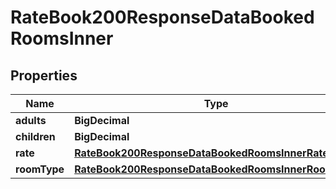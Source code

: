 

# RateBook200ResponseDataBookedRoomsInner


## Properties

| Name | Type | Description | Notes |
|------------ | ------------- | ------------- | -------------|
|**adults** | **BigDecimal** |  |  [optional] |
|**children** | **BigDecimal** |  |  [optional] |
|**rate** | [**RateBook200ResponseDataBookedRoomsInnerRate**](RateBook200ResponseDataBookedRoomsInnerRate.md) |  |  [optional] |
|**roomType** | [**RateBook200ResponseDataBookedRoomsInnerRoomType**](RateBook200ResponseDataBookedRoomsInnerRoomType.md) |  |  [optional] |



